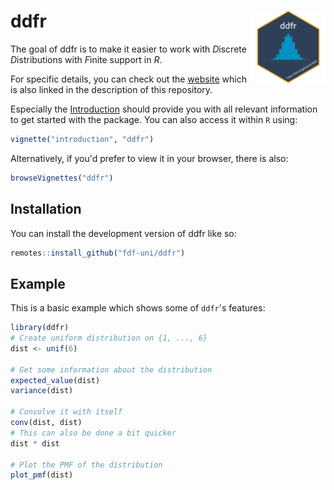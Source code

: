 
# ddfr <a href="https://fdf-uni.github.io/ddfr/"><img src="man/figures/logo.png" align="right" height="116" alt="ddfr website" /></a>

<!-- badges: start -->
<!-- badges: end -->

The goal of ddfr is to make it easier to work with *D*iscrete *D*istributions with *F*inite support in *R*.

For specific details, you can check out the [website](https://fdf-uni.github.io/ddfr) which is also linked in the description of this repository.

Especially the [Introduction](https://fdf-uni.github.io/ddfr/articles/introduction) should provide you with all relevant information to get started with the package.
You can also access it within `R` using:
``` r
vignette("introduction", "ddfr")
```
Alternatively, if you'd prefer to view it in your browser, there is also:
``` r
browseVignettes("ddfr")
```

## Installation

You can install the development version of ddfr like so:

``` r
remotes::install_github("fdf-uni/ddfr")
```

## Example

This is a basic example which shows some of `ddfr`'s features:

``` r
library(ddfr)
# Create uniform distribution on {1, ..., 6}
dist <- unif(6)

# Get some information about the distribution
expected_value(dist)
variance(dist)

# Convolve it with itself
conv(dist, dist)
# This can also be done a bit quicker
dist * dist

# Plot the PMF of the distribution
plot_pmf(dist)
```
